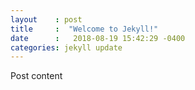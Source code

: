 ```yaml
---
layout    : post
title     :  "Welcome to Jekyll!"
date      :   2018-08-19 15:42:29 -0400
categories: jekyll update
---
```


Post content